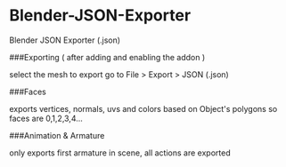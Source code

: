 Blender-JSON-Exporter
=====================

Blender JSON Exporter (.json)


###Exporting ( after adding and enabling the addon )

select the mesh to export go to File > Export > JSON (.json)

###Faces

exports vertices, normals, uvs and colors based on Object's polygons so faces are 0,1,2,3,4...

###Animation & Armature

only exports first armature in scene, all actions are exported